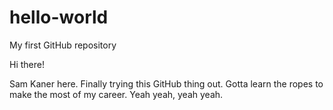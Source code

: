 # hello-world
My first GitHub repository

Hi there!

Sam Kaner here.
Finally trying this GitHub thing out.
Gotta learn the ropes to make the most of my career.
Yeah yeah, yeah yeah.
